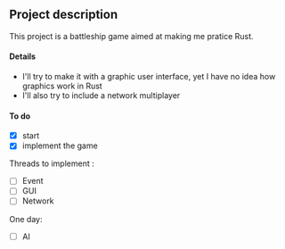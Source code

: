 ## Project description
This project is a battleship game aimed at making me pratice Rust.

#### Details
- I'll try to make it with a graphic user interface, yet I have no idea how graphics work in Rust
- I'll also try to include a network multiplayer

#### To do
- [x] start
- [x] implement the game

Threads to implement :

- [ ] Event
- [ ] GUI
- [ ] Network

One day:

- [ ] AI
